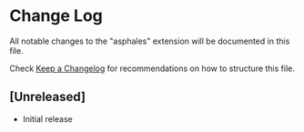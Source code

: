 # Change Log

All notable changes to the "asphales" extension will be documented in this file.

Check [Keep a Changelog](http://keepachangelog.com/) for recommendations on how to structure this file.

## [Unreleased]

- Initial release
